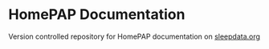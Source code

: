 HomePAP Documentation
=====================

Version controlled repository for HomePAP documentation on [sleepdata.org](http://sleepdata.org/datasets/homepap)
